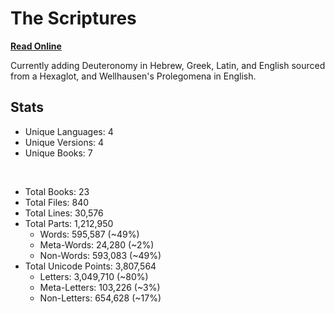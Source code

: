 # The Scriptures

**[Read Online](https://r-neal-kelly.github.io/the_scriptures/)**

Currently adding Deuteronomy in Hebrew, Greek, Latin, and English sourced from a Hexaglot, and Wellhausen's Prolegomena in English.

## Stats

- Unique Languages: 4
- Unique Versions: 4
- Unique Books: 7

<br>

- Total Books: 23
- Total Files: 840
- Total Lines: 30,576
- Total Parts: 1,212,950
    - Words: 595,587 (~49%)
    - Meta-Words: 24,280 (~2%)
    - Non-Words: 593,083 (~49%)
- Total Unicode Points: 3,807,564
    - Letters: 3,049,710 (~80%)
    - Meta-Letters: 103,226 (~3%)
    - Non-Letters: 654,628 (~17%)
